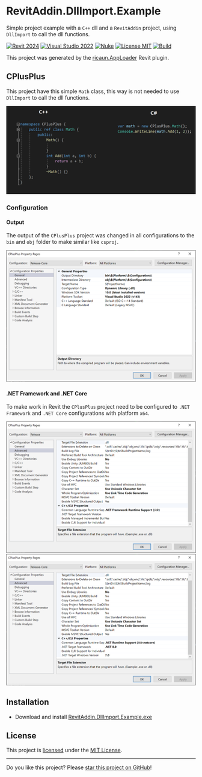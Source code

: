 # RevitAddin.DllImport.Example

Simple project example with a `C++` dll and a `RevitAddin` project, using `DllImport` to call the dll functions.

[![Revit 2024](https://img.shields.io/badge/Revit-2024+-blue.svg)](../..)
[![Visual Studio 2022](https://img.shields.io/badge/Visual%20Studio-2022-blue)](../..)
[![Nuke](https://img.shields.io/badge/Nuke-Build-blue)](https://nuke.build/)
[![License MIT](https://img.shields.io/badge/License-MIT-blue.svg)](LICENSE)
[![Build](../../actions/workflows/Build.yml/badge.svg)](../../actions)

This project was generated by the [ricaun.AppLoader](https://ricaun.com/AppLoader/) Revit plugin.

## CPlusPlus

This project have this simple `Math` class, this way is not needed to use `DllImport` to call the dll functions.

![CppToCsharp](assets/CppToCsharp.png)

### Configuration

#### Output

The output of the `CPlusPlus` project was changed in all configurations to the `bin` and `obj` folder to make similar like `csproj`.

![Output](assets/Output.png)

#### .NET Framework and .NET Core

To make work in Revit the `CPlusPlus` project need to be configured to `.NET Framework` and `.NET Core` configurations with platform `x64`.

![Net-Framework](assets/Net-Framework.png)![Net-Core](assets/Net-Core.png)

## Installation

* Download and install [RevitAddin.DllImport.Example.exe](../../releases/latest/download/RevitAddin.DllImport.Example.zip)

## License

This project is [licensed](LICENSE) under the [MIT License](https://en.wikipedia.org/wiki/MIT_License).

---

Do you like this project? Please [star this project on GitHub](../../stargazers)!